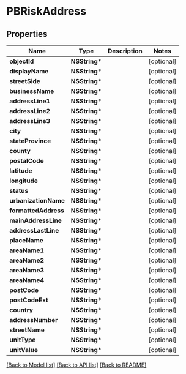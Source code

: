 # PBRiskAddress

## Properties
Name | Type | Description | Notes
------------ | ------------- | ------------- | -------------
**objectId** | **NSString*** |  | [optional] 
**displayName** | **NSString*** |  | [optional] 
**streetSide** | **NSString*** |  | [optional] 
**businessName** | **NSString*** |  | [optional] 
**addressLine1** | **NSString*** |  | [optional] 
**addressLine2** | **NSString*** |  | [optional] 
**addressLine3** | **NSString*** |  | [optional] 
**city** | **NSString*** |  | [optional] 
**stateProvince** | **NSString*** |  | [optional] 
**county** | **NSString*** |  | [optional] 
**postalCode** | **NSString*** |  | [optional] 
**latitude** | **NSString*** |  | [optional] 
**longitude** | **NSString*** |  | [optional] 
**status** | **NSString*** |  | [optional] 
**urbanizationName** | **NSString*** |  | [optional] 
**formattedAddress** | **NSString*** |  | [optional] 
**mainAddressLine** | **NSString*** |  | [optional] 
**addressLastLine** | **NSString*** |  | [optional] 
**placeName** | **NSString*** |  | [optional] 
**areaName1** | **NSString*** |  | [optional] 
**areaName2** | **NSString*** |  | [optional] 
**areaName3** | **NSString*** |  | [optional] 
**areaName4** | **NSString*** |  | [optional] 
**postCode** | **NSString*** |  | [optional] 
**postCodeExt** | **NSString*** |  | [optional] 
**country** | **NSString*** |  | [optional] 
**addressNumber** | **NSString*** |  | [optional] 
**streetName** | **NSString*** |  | [optional] 
**unitType** | **NSString*** |  | [optional] 
**unitValue** | **NSString*** |  | [optional] 

[[Back to Model list]](../README.md#documentation-for-models) [[Back to API list]](../README.md#documentation-for-api-endpoints) [[Back to README]](../README.md)


